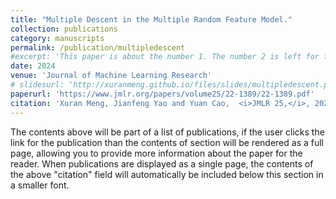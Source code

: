 ```yaml
---
title: "Multiple Descent in the Multiple Random Feature Model."
collection: publications
category: manuscripts
permalink: /publication/multipledescent
#excerpt: 'This paper is about the number 1. The number 2 is left for future work.'
date: 2024
venue: 'Journal of Machine Learning Research'
# slidesurl: 'http://xuranmeng.github.io/files/slides/multipledescent.pdf'
paperurl: 'https://www.jmlr.org/papers/volume25/22-1389/22-1389.pdf'
citation: 'Xuran Meng, Jianfeng Yao and Yuan Cao,  <i>JMLR 25,</i>, 2024.'
---
```


The contents above will be part of a list of publications, if the user clicks the link for the publication than the contents of section will be rendered as a full page, allowing you to provide more information about the paper for the reader. When publications are displayed as a single page, the contents of the above "citation" field will automatically be included below this section in a smaller font.
